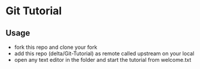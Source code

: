 # Git Tutorial

## Usage

- fork this repo and clone your fork
- add this repo (delta/Git-Tutorial) as remote called upstream on your local
- open any text editor in the folder and start the tutorial from welcome.txt
